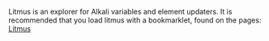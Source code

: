 Litmus is an explorer for Alkali variables and element updaters. It is recommended that you load litmus with a bookmarklet, found on the pages:
[Litmus](https://kriszyp.github.com/litmus)